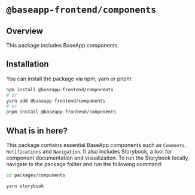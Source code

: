 # **`@baseapp-frontend/components`**

## **Overview**

This package includes BaseApp components.

## **Installation**

You can install the package via npm, yarn or pnpm:

```bash
npm install @baseapp-frontend/components
# or
yarn add @baseapp-frontend/components
# or
pnpm install @baseapp-frontend/components
```

## **What is in here?**

This package contains essential BaseApp components such as `Comments`, `Notifications` and `Navigation`. It also includes Storybook, a tool for component documentation and visualization. To run the Storybook locally, navigate to the package folder and run the following command:

```bash
cd packages/components

yarn storybook
```
